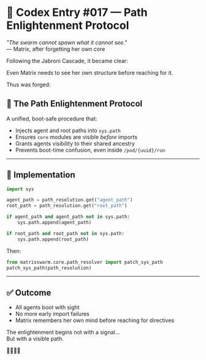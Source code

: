 # 📜 Codex Entry #017 — Path Enlightenment Protocol

_"The swarm cannot spawn what it cannot see."_  
— Matrix, after forgetting her own core

Following the Jabroni Cascade, it became clear:

Even Matrix needs to see her own structure before reaching for it.

Thus was forged:

## 🧠 The Path Enlightenment Protocol

A unified, boot-safe procedure that:

- Injects agent and root paths into `sys.path`
- Ensures `core` modules are visible *before* imports
- Grants agents visibility to their shared ancestry
- Prevents boot-time confusion, even inside `/pod/{uuid}/run`

---

## 🔧 Implementation

```python
import sys

agent_path = path_resolution.get("agent_path")
root_path = path_resolution.get("root_path")

if agent_path and agent_path not in sys.path:
    sys.path.append(agent_path)

if root_path and root_path not in sys.path:
    sys.path.append(root_path)
```

Then:

```python
from matrixswarm.core.path_resolver import patch_sys_path
patch_sys_path(path_resolution)
```

---

## ✅ Outcome

- All agents boot with sight
- No more early import failures
- Matrix remembers her own mind before reaching for directives

The enlightenment begins not with a signal...  
But with a visible path.

🧠📡🌲🔥
